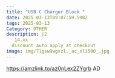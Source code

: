 ```yaml
---
title: "USB C Charger Block "
date: 2025-03-13T09:07:59.598Z
tags: 2025-03-13
Category: OTHER
description: |2
   14.xx
  discount auto apply at checkout 
image: img/71gsw9wgxzl._ac_sl1500_.jpg
---
```

https://amzlink.to/az0nLex2ZYgrb
AD
